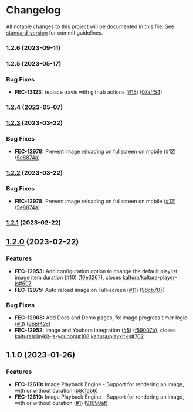 # Changelog

All notable changes to this project will be documented in this file. See [standard-version](https://github.com/conventional-changelog/standard-version) for commit guidelines.

### 1.2.6 (2023-09-11)

### 1.2.5 (2023-05-17)


### Bug Fixes

* **FEC-13123:** replace travis with github actions ([#15](https://github.com/kaltura/playkit-js-image-player/issues/15)) ([07aff54](https://github.com/kaltura/playkit-js-image-player/commit/07aff54221b154204352967e5a581c80373379b1))

### 1.2.4 (2023-05-07)

### [1.2.3](https://github.com/kaltura/playkit-js-image-player/compare/v1.2.1...v1.2.3) (2023-03-22)


### Bug Fixes

* **FEC-12978:** Prevent image reloading on fullscreen on mobile ([#12](https://github.com/kaltura/playkit-js-image-player/issues/12)) ([5e8874a](https://github.com/kaltura/playkit-js-image-player/commit/5e8874a2131b30df4ed48c9e7cadaf35a0be50d9))

### [1.2.2](https://github.com/kaltura/playkit-js-image-player/compare/v1.2.1...v1.2.2) (2023-03-22)


### Bug Fixes

* **FEC-12978:** Prevent image reloading on fullscreen on mobile ([#12](https://github.com/kaltura/playkit-js-image-player/issues/12)) ([5e8874a](https://github.com/kaltura/playkit-js-image-player/commit/5e8874a2131b30df4ed48c9e7cadaf35a0be50d9))

### [1.2.1](https://github.com/kaltura/playkit-js-image-player/compare/v1.2.0...v1.2.1) (2023-02-22)

## [1.2.0](https://github.com/kaltura/playkit-js-image-player/compare/v1.1.0...v1.2.0) (2023-02-22)


### Features

* **FEC-12953:** Add configuration option to change the default playlist image item duration ([#10](https://github.com/kaltura/playkit-js-image-player/issues/10)) ([10e3267](https://github.com/kaltura/playkit-js-image-player/commit/10e3267b2b44bb4bd94e538b9d729a33b8308b15)), closes [kaltura/kaltura-player-js#607](https://github.com/kaltura/kaltura-player-js/issues/607)
* **FEC-12975:** Auto reload image on Full-screen ([#11](https://github.com/kaltura/playkit-js-image-player/issues/11)) ([96cb707](https://github.com/kaltura/playkit-js-image-player/commit/96cb707163b4c1482657441a4f3d0a21ceb2e879))


### Bug Fixes

* **FEC-12908:** Add Docs and Demo pages, fix image progress timer logic ([#3](https://github.com/kaltura/playkit-js-image-player/issues/3)) ([9bbf42c](https://github.com/kaltura/playkit-js-image-player/commit/9bbf42ca65af4ab467fae68d7c66fec07615cb45))
* **FEC-12952:** Image and Youbora integration ([#5](https://github.com/kaltura/playkit-js-image-player/issues/5)) ([f59007b](https://github.com/kaltura/playkit-js-image-player/commit/f59007b546d2a2e88abff7528b1fa62e59c25778)), closes [kaltura/playkit-js-youbora#108](https://github.com/kaltura/playkit-js-youbora/issues/108) [kaltura/playkit-js#702](https://github.com/kaltura/playkit-js/issues/702)

## 1.1.0 (2023-01-26)


### Features

* **FEC-12610:** Image Playback Engine - Support for rendering an image, with or without duration ([b8cfab6](https://github.com/kaltura/playkit-js-image-player/commit/b8cfab6f07a734210067a78a0ec658c4b16fce9f))
* **FEC-12610:** Image Playback Engine - Support for rendering an image, with or without duration ([#1](https://github.com/kaltura/playkit-js-image-player/issues/1)) ([91690af](https://github.com/kaltura/playkit-js-image-player/commit/91690af2d837059e0d648e4f97c8337399c31996))
